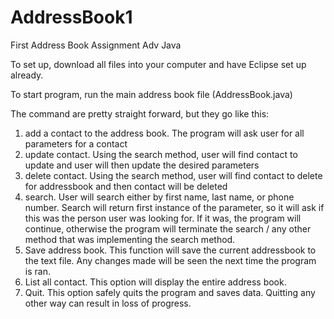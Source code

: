 # AddressBook1
First Address Book Assignment Adv Java


To set up, download all files into your computer and have Eclipse set up already.

To start program, run the main address book file (AddressBook.java)

The command are pretty straight forward, but they go like this:

1. add a contact to the address book. The program will ask user for all parameters for a contact
2. update contact. Using the search method, user will find contact to update and user will then update the desired parameters
3. delete contact. Using the search method, user will find contact to delete for addressbook and then contact will be deleted
4. search. User will search either by first name, last name, or phone number. Search will return first instance of the parameter, so it will ask if this was the person user was looking for. If it was, the program will continue, otherwise the program will terminate the search / any other method that was implementing the search method.
5. Save address book. This function will save the current addressbook to the text file. Any changes made will be seen the next time the program is ran.
6. List all contact. This option will display the entire address book.
7. Quit. This option safely quits the program and saves data. Quitting any other way can result in loss of progress.

